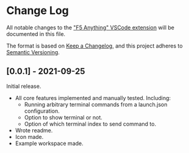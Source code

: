 # Change Log

All notable changes to the
["F5 Anything" VSCode extension](https://marketplace.visualstudio.com/items?itemName=discretegames.f5anything)
will be documented in this file.

The format is based on [Keep a Changelog](https://keepachangelog.com/en/1.0.0/),
and this project adheres to [Semantic Versioning](https://semver.org/spec/v2.0.0.html).

## [0.0.1] - 2021-09-25

Initial release.

- All core features implemented and manually tested. Including:
  - Running arbitrary terminal commands from a launch.json configuration.
  - Option to show terminal or not.
  - Option of which terminal index to send command to.
- Wrote readme.
- Icon made.
- Example workspace made.
